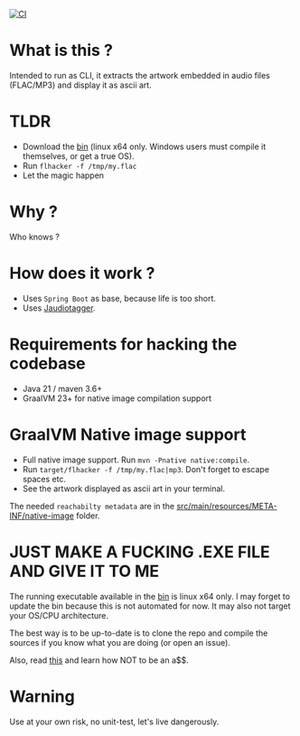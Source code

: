 [![CI](https://github.com/mpalourdio/flhacker/actions/workflows/main.yml/badge.svg)](https://github.com/mpalourdio/flhacker/actions/workflows/main.yml)

# What is this ?

Intended to run as CLI, it extracts the artwork embedded in audio files (FLAC/MP3) and display it as ascii art.

# TLDR

- Download the [bin](https://github.com/mpalourdio/flhacker/raw/main/bin/flhacker) (linux x64 only. Windows users must compile it themselves, or get a true OS).
- Run `flhacker -f /tmp/my.flac`
- Let the magic happen

# Why ?

Who knows ?

# How does it work ?

- Uses `Spring Boot` as base, because life is too short.
- Uses [Jaudiotagger](https://www.jthink.net/jaudiotagger/).

# Requirements for hacking the codebase

- Java 21 / maven 3.6+
- GraalVM 23+ for native image compilation support

# GraalVM Native image support

- Full native image support. Run `mvn -Pnative native:compile`.
- Run `target/flhacker -f /tmp/my.flac|mp3`. Don't forget to escape spaces etc.
- See the artwork displayed as ascii art in your terminal.

The needed `reachabilty metadata` are in the [src/main/resources/META-INF/native-image](src/main/resources/META-INF/native-image]) folder.

# JUST MAKE A FUCKING .EXE FILE AND GIVE IT TO ME

The running executable available in the [bin](https://github.com/mpalourdio/flhacker/raw/main/bin/flhacker) is linux x64 only. I may forget to update the bin because this is not automated for now. It may also not target your OS/CPU architecture. 

The best way is to be up-to-date is to clone the repo and compile the sources if you know what you are doing (or open an issue).

Also, read [this](https://www.reddit.com/r/github/comments/1at9br4/i_am_new_to_github_and_i_have_lots_to_say/?utm_source=share&utm_medium=mweb3x&utm_name=mweb3xcss&utm_term=1&utm_content=share_button) and learn how NOT to be an a$$.

# Warning

Use at your own risk, no unit-test, let's live dangerously.

